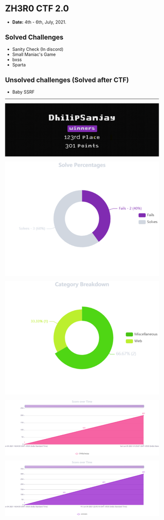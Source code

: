 # ZH3R0 CTF 2.0

- **Date:** 4th - 6th, July, 2021.

## Solved Challenges
- Sanity Check (In discord)
- Small Maniac's Game
- bxss
- Sparta

## Unsolved challenges (Solved after CTF)

- Baby SSRF

---

![123rd Place - 301 Points](Images/DS.png)

![Solve Percentages](Images/SolvePercentages.png)

![Category Breakdown](Images/CategoryBreakdown.png)

![Score Over Time](Images/ScoreoverTime.png)

![Score Over Time - Team](Images/ScoreoverTimeTeam.png)
